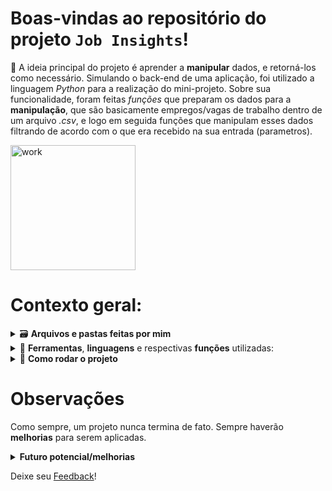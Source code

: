 # Boas-vindas ao repositório do projeto `Job Insights`!

🌱 A ideia principal do projeto é aprender a **manipular** dados, e retorná-los como necessário. Simulando o back-end de uma aplicação, foi utilizado a linguagem _Python_ para a realização do mini-projeto. Sobre sua funcionalidade, foram feitas _funções_ que preparam os dados para a **manipulação**, que são basicamente empregos/vagas de trabalho dentro de um arquivo _.csv_, e logo em seguida funções que manipulam esses dados filtrando de acordo com o que era recebido na sua entrada (parametros).

<img alt="work" src="https://media.tenor.com/03cTfxfJeTwAAAAC/quality-quality-work.gif" width="200px">

# Contexto geral:

<details>
    <summary>🗃️ <strong>Arquivos e pastas feitas por mim</strong></summary><br />
    Tudo que está dentro de 📁 <strong>/src/insights</strong>. Os demais arquivos foram feitos pela escola que elaborou o projeto.
</details>

<details>
    <summary>🧰 <strong>Ferramentas</strong>, <strong>linguagens</strong> e respectivas <strong>funções</strong> utilizadas:</summary>
    <li> <i>Python</i> (linguagem);</li>
    <li> <i>CSV file</i> (data);</li>
    <li> <i>Docker & venv</i> (ambiente);</li>
    <li> <i>pytest</i> (testes unitários);</li>
</details>

<details>
    <summary>🚀 <strong>Como rodar o projeto</strong></summary>
    Neste projeto foi utilizado o <i>Docker</i> e o <i>venv</i>, para que não haja problemas com os softwares locais da máquina, além de ter um <i>ambiente isolado</i> para trabalhar.
    <br>

  1. **Criar o ambiente virtual**

  ```bash
  $ python3 -m venv .venv
  ```

  2. **Ativar o ambiente virtual**

  ```bash
  $ source .venv/bin/activate
  ```

  3. **Instalar as dependências no ambiente virtual**

  ```bash
  $ python3 -m pip install -r dev-requirements.txt
  ```

Quando precisar desativar o ambiente virtual, execute o comando "_deactivate_".
</details>

# Observações
Como sempre, um projeto nunca termina de fato. Sempre haverão **melhorias** para serem aplicadas.

<details>
    <summary><strong>Futuro potencial/melhorias</strong></summary>
    <li>Melhorias estruturais seguindo alguns design de software como SOLID, POO, DDD, etc;</li>
    <li>Implementar testes unitários e as novas funções para as buscas de trabalhos no brasil, que já se encontram na aplicação;</li>
    <li>Expandir alguns trechos de codigos para uma melhor manutenção e entendimento.</li>
<br>
    Essas são apenas algumas ideias de melhorias e adição de novas features!
</details>

Deixe seu [Feedback](https://53tqbjd4mxw.typeform.com/to/MPY9KCnG)!